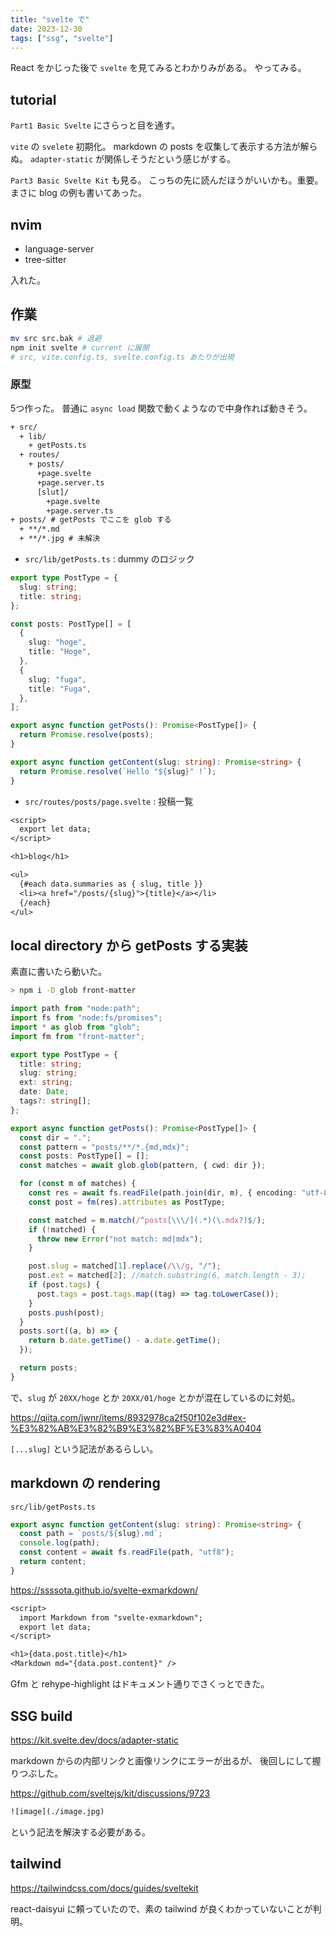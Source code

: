 ```yaml
---
title: "svelte で"
date: 2023-12-30
tags: ["ssg", "svelte"]
---
```


React をかじった後で `svelte` を見てみるとわかりみがある。
やってみる。

## tutorial

`Part1 Basic Svelte` にさらっと目を通す。

`vite` の `svelete` 初期化。
markdown の posts を収集して表示する方法が解らぬ。
`adapter-static` が関係しそうだという感じがする。

`Part3 Basic Svelte Kit` も見る。
こっちの先に読んだほうがいいかも。重要。
まさに blog の例も書いてあった。

## nvim

- language-server
- tree-sitter

入れた。

## 作業

```sh
mv src src.bak # 退避
npm init svelte # current に展開
# src, vite.config.ts, svelte.config.ts あたりが出現
```

### 原型

5つ作った。
普通に `async load` 関数で動くようなので中身作れば動きそう。

```txt
+ src/
  + lib/
    + getPosts.ts
  + routes/
    + posts/
      +page.svelte
      +page.server.ts
      [slut]/
        +page.svelte
        +page.server.ts
+ posts/ # getPosts でここを glob する
  + **/*.md
  + **/*.jpg # 未解決
```

- `src/lib/getPosts.ts` : dummy のロジック

```ts
export type PostType = {
  slug: string;
  title: string;
};

const posts: PostType[] = [
  {
    slug: "hoge",
    title: "Hoge",
  },
  {
    slug: "fuga",
    title: "Fuga",
  },
];

export async function getPosts(): Promise<PostType[]> {
  return Promise.resolve(posts);
}

export async function getContent(slug: string): Promise<string> {
  return Promise.resolve(`Hello "${slug}" !`);
}
```

- `src/routes/posts/page.svelte` : 投稿一覧

```txt
<script>
  export let data;
</script>

<h1>blog</h1>

<ul>
  {#each data.summaries as { slug, title }}
  <li><a href="/posts/{slug}">{title}</a></li>
  {/each}
</ul>
```

## local directory から getPosts する実装

素直に書いたら動いた。

```sh
> npm i -D glob front-matter
```

```ts
import path from "node:path";
import fs from "node:fs/promises";
import * as glob from "glob";
import fm from "front-matter";

export type PostType = {
  title: string;
  slug: string;
  ext: string;
  date: Date;
  tags?: string[];
};

export async function getPosts(): Promise<PostType[]> {
  const dir = ".";
  const pattern = "posts/**/*.{md,mdx}";
  const posts: PostType[] = [];
  const matches = await glob.glob(pattern, { cwd: dir });

  for (const m of matches) {
    const res = await fs.readFile(path.join(dir, m), { encoding: "utf-8" });
    const post = fm(res).attributes as PostType;

    const matched = m.match(/^posts[\\\/](.*)(\.mdx?)$/);
    if (!matched) {
      throw new Error("not match: md|mdx");
    }

    post.slug = matched[1].replace(/\\/g, "/");
    post.ext = matched[2]; //match.substring(6, match.length - 3);
    if (post.tags) {
      post.tags = post.tags.map((tag) => tag.toLowerCase());
    }
    posts.push(post);
  }
  posts.sort((a, b) => {
    return b.date.getTime() - a.date.getTime();
  });

  return posts;
}
```

で、`slug` が `20XX/hoge` とか `20XX/01/hoge` とかが混在しているのに対処。

https://qiita.com/jwnr/items/8932978ca2f50f102e3d#ex-%E3%82%AB%E3%82%B9%E3%82%BF%E3%83%A0404

`[...slug]` という記法があるらしい。

## markdown の rendering

`src/lib/getPosts.ts`

```ts
export async function getContent(slug: string): Promise<string> {
  const path = `posts/${slug}.md`;
  console.log(path);
  const content = await fs.readFile(path, "utf8");
  return content;
}
```

https://ssssota.github.io/svelte-exmarkdown/

```txt
<script>
  import Markdown from "svelte-exmarkdown";
  export let data;
</script>

<h1>{data.post.title}</h1>
<Markdown md="{data.post.content}" />
```

Gfm と rehype-highlight はドキュメント通りでさくっとできた。

## SSG build

https://kit.svelte.dev/docs/adapter-static

markdown からの内部リンクと画像リンクにエラーが出るが、
後回しにして握りつぶした。

https://github.com/sveltejs/kit/discussions/9723

```txt
![image](./image.jpg)
```

という記法を解決する必要がある。

## tailwind

https://tailwindcss.com/docs/guides/sveltekit

react-daisyui に頼っていたので、素の tailwind が良くわかっていないことが判明。
